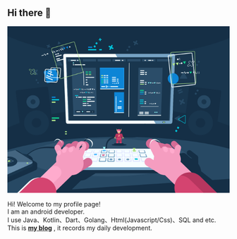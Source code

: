 ## Hi there 👋

![LOGO](./images/main.jpeg)

Hi! Welcome to my profile page!<br>
I am an android developer.<br>
I use Java、Kotlin、Dart、Golang、Html(Javascript/Css)、SQL and etc.<br>
This is **[my blog](https://www.jianshu.com/u/9178bdd8f353 "简书")** , it records my daily development.<br>
